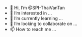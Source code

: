 - 👋 Hi, I’m @SPI-ThaiVanTan
- 👀 I’m interested in ...
- 🌱 I’m currently learning ...
- 💞️ I’m looking to collaborate on ...
- 📫 How to reach me ...

<!---
SPI-ThaiVanTan/SPI-ThaiVanTan is a ✨ special ✨ repository because its `README.md` (this file) appears on your GitHub profile.
You can click the Preview link to take a look at your changes.
--->
